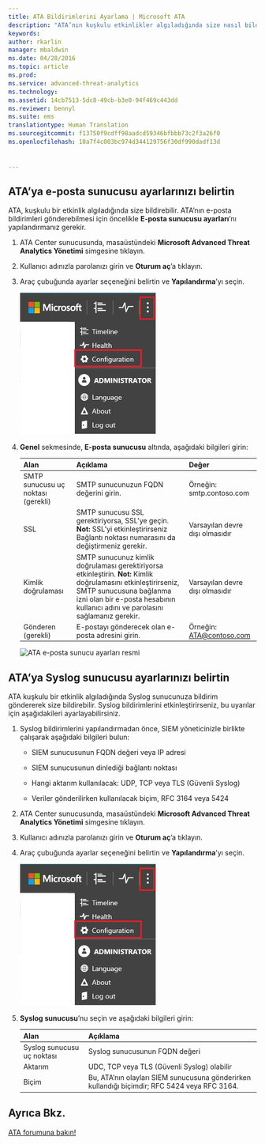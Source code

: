 ```yaml
---
title: ATA Bildirimlerini Ayarlama | Microsoft ATA
description: "ATA’nın kuşkulu etkinlikler algıladığında size nasıl bildireceği (e-postayla veya ATA olay iletme yoluyla) açıklanır"
keywords: 
author: rkarlin
manager: mbaldwin
ms.date: 04/28/2016
ms.topic: article
ms.prod: 
ms.service: advanced-threat-analytics
ms.technology: 
ms.assetid: 14cb7513-5dc8-49cb-b3e0-94f469c443dd
ms.reviewer: bennyl
ms.suite: ems
translationtype: Human Translation
ms.sourcegitcommit: f13750f9cdff98aadcd59346bfbbb73c2f3a26f0
ms.openlocfilehash: 10a7f4c003bc974d344129756f30df990dadf13d


---
```


## ATA’ya e-posta sunucusu ayarlarınızı belirtin
ATA, kuşkulu bir etkinlik algıladığında size bildirebilir. ATA’nın e-posta bildirimleri gönderebilmesi için öncelikle **E-posta sunucusu ayarları**’nı yapılandırmanız gerekir.

1.  ATA Center sunucusunda, masaüstündeki **Microsoft Advanced Threat Analytics Yönetimi** simgesine tıklayın.

2.  Kullanıcı adınızla parolanızı girin ve **Oturum aç**’a tıklayın.

3.  Araç çubuğunda ayarlar seçeneğini belirtin ve **Yapılandırma**’yı seçin.

    ![ATA yapılandırma ayarları simgesi](media/ATA-config-icon.JPG)

4.  **Genel** sekmesinde, **E-posta sunucusu** altında, aşağıdaki bilgileri girin:

    |Alan|Açıklama|Değer|
    |---------|---------------|---------|
    |SMTP sunucusu uç noktası (gerekli)|SMTP sunucunuzun FQDN değerini girin.|Örneğin:<br />smtp.contoso.com|
    |SSL|SMTP sunucusu SSL gerektiriyorsa, SSL’ye geçin. **Not:** SSL’yi etkinleştirirseniz Bağlantı noktası numarasını da değiştirmeniz gerekir.|Varsayılan devre dışı olmasıdır|
    |Kimlik doğrulaması|SMTP sunucunuz kimlik doğrulaması gerektiriyorsa etkinleştirin. **Not:** Kimlik doğrulamasını etkinleştirirseniz, SMTP sunucusuna bağlanma izni olan bir e-posta hesabının kullanıcı adını ve parolasını sağlamanız gerekir.|Varsayılan devre dışı olmasıdır|
    |Gönderen (gerekli)|E-postayı gönderecek olan e-posta adresini girin.|Örneğin:<br />ATA@contoso.com|
    ![ATA e-posta sunucu ayarları resmi](media/ATA-email-server.png)

## ATA’ya Syslog sunucusu ayarlarınızı belirtin
ATA kuşkulu bir etkinlik algıladığında Syslog sunucunuza bildirim göndererek size bildirebilir. Syslog bildirimlerini etkinleştirirseniz, bu uyarılar için aşağıdakileri ayarlayabilirsiniz.

1.  Syslog bildirimlerini yapılandırmadan önce, SIEM yöneticinizle birlikte çalışarak aşağıdaki bilgileri bulun:

    -   SIEM sunucusunun FQDN değeri veya IP adresi

    -   SIEM sunucusunun dinlediği bağlantı noktası

    -   Hangi aktarım kullanılacak: UDP, TCP veya TLS (Güvenli Syslog)

    -   Veriler gönderilirken kullanılacak biçim, RFC 3164 veya 5424

2.  ATA Center sunucusunda, masaüstündeki **Microsoft Advanced Threat Analytics Yönetimi** simgesine tıklayın.

3.  Kullanıcı adınızla parolanızı girin ve **Oturum aç**’a tıklayın.

4.  Araç çubuğunda ayarlar seçeneğini belirtin ve **Yapılandırma**’yı seçin.

    ![ATA yapılandırma ayarları simgesi](media/ATA-config-icon.JPG)

5.  **Syslog sunucusu**’nu seçin ve aşağıdaki bilgileri girin:

    |Alan|Açıklama|
    |---------|---------------|
    |Syslog sunucusu uç noktası|Syslog sunucusunun FQDN değeri|
    |Aktarım|UDC, TCP veya TLS (Güvenli Syslog) olabilir|
    |Biçim|Bu, ATA’nın olayları SIEM sunucusuna gönderirken kullandığı biçimdir; RFC 5424 veya RFC 3164.|





## Ayrıca Bkz.
[ATA forumuna bakın!](https://social.technet.microsoft.com/Forums/security/home?forum=mata)



<!--HONumber=Jul16_HO4-->


